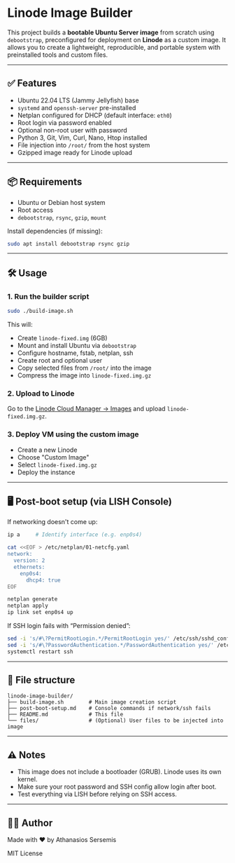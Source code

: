 # Linode Image Builder

This project builds a **bootable Ubuntu Server image** from scratch using `debootstrap`, preconfigured for deployment on **Linode** as a custom image. It allows you to create a lightweight, reproducible, and portable system with preinstalled tools and custom files.

---

## ✅ Features

- Ubuntu 22.04 LTS (Jammy Jellyfish) base
- `systemd` and `openssh-server` pre-installed
- Netplan configured for DHCP (default interface: `eth0`)
- Root login via password enabled
- Optional non-root user with password
- Python 3, Git, Vim, Curl, Nano, Htop installed
- File injection into `/root/` from the host system
- Gzipped image ready for Linode upload

---

## 📦 Requirements

- Ubuntu or Debian host system
- Root access
- `debootstrap`, `rsync`, `gzip`, `mount`

Install dependencies (if missing):

```bash
sudo apt install debootstrap rsync gzip
```

---

## 🛠️ Usage

### 1. Run the builder script

```bash
sudo ./build-image.sh
```

This will:

- Create `linode-fixed.img` (6GB)
- Mount and install Ubuntu via `debootstrap`
- Configure hostname, fstab, netplan, ssh
- Create root and optional user
- Copy selected files from `/root/` into the image
- Compress the image into `linode-fixed.img.gz`

### 2. Upload to Linode

Go to the [Linode Cloud Manager → Images](https://cloud.linode.com/images) and upload `linode-fixed.img.gz`.

### 3. Deploy VM using the custom image

- Create a new Linode
- Choose "Custom Image"
- Select `linode-fixed.img.gz`
- Deploy the instance

---

## 🖥️ Post-boot setup (via LISH Console)

If networking doesn't come up:

```bash
ip a     # Identify interface (e.g. enp0s4)

cat <<EOF > /etc/netplan/01-netcfg.yaml
network:
  version: 2
  ethernets:
    enp0s4:
      dhcp4: true
EOF

netplan generate
netplan apply
ip link set enp0s4 up
```

If SSH login fails with “Permission denied”:

```bash
sed -i 's/#\?PermitRootLogin.*/PermitRootLogin yes/' /etc/ssh/sshd_config
sed -i 's/#\?PasswordAuthentication.*/PasswordAuthentication yes/' /etc/ssh/sshd_config
systemctl restart ssh
```

---

## 📁 File structure

```
linode-image-builder/
├── build-image.sh        # Main image creation script
├── post-boot-setup.md    # Console commands if network/ssh fails
├── README.md             # This file
└── files/                # (Optional) User files to be injected into image
```

---

## ⚠️ Notes

- This image does not include a bootloader (GRUB). Linode uses its own kernel.
- Make sure your root password and SSH config allow login after boot.
- Test everything via LISH before relying on SSH access.

---

## 🧑‍💻 Author

Made with ❤️ by Athanasios Sersemis

MIT License